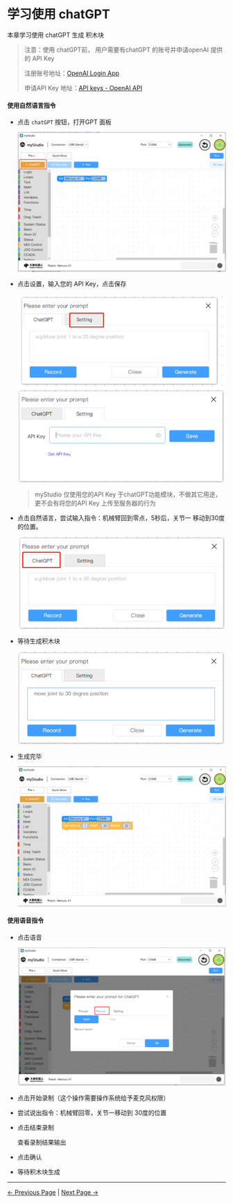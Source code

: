 # 学习使用 chatGPT

本章学习使用 chatGPT 生成 积木块

>注意：使用 chatGPT前， 用户需要有chatGPT 的账号并申请openAI 提供的 API Key
>
>注册账号地址：[OpenAI Login App](https://chat.openai.com/auth/login)
>
>申请API Key 地址：[API keys - OpenAI API](https://platform.openai.com/api-keys)
>
>



#### 使用自然语言指令

- 点击 `chatGPT` 按钮，打开GPT 面板

  <img src="..\..\..\..\resources\5-BasicApplication\5.2-ApplicationUse\5.2.1-mystudio\1-myblockly\images\5\1.png" />





- 点击设置，输入您的 API Key，点击保存

  <img src="..\..\..\..\resources\5-BasicApplication\5.2-ApplicationUse\5.2.1-mystudio\1-myblockly\images\5\2.png" />



  <img src="..\..\..\..\resources\5-BasicApplication\5.2-ApplicationUse\5.2.1-mystudio\1-myblockly\images\5\3.png" />





  > myStudio 仅使用您的API Key 于chatGPT功能模块，不做其它用途，更不会有将您的API Key 上传至服务器的行为



- 点击自然语言，尝试输入指令：机械臂回到零点，5秒后，关节一 移动到30度的位置。

  <img src="..\..\..\..\resources\5-BasicApplication\5.2-ApplicationUse\5.2.1-mystudio\1-myblockly\images\5\4.png" />



- 等待生成积木块

  <img src="..\..\..\..\resources\5-BasicApplication\5.2-ApplicationUse\5.2.1-mystudio\1-myblockly\images\5\5.png" />

- 生成完毕



  <img src="..\..\..\..\resources\5-BasicApplication\5.2-ApplicationUse\5.2.1-mystudio\1-myblockly\images\5\6.png" />









#### 使用语音指令

- 点击语音

  <img src="..\..\..\..\resources\5-BasicApplication\5.2-ApplicationUse\5.2.1-mystudio\1-myblockly\images\5\7.png" />





- 点击开始录制（这个操作需要操作系统给予麦克风权限）

- 尝试说出指令：机械臂回零，关节一移动到 30度的位置

- 点击结束录制

  查看录制结果输出

- 点击确认
- 等待积木块生成




---

[← Previous Page](./4-quickMove.md) | [Next Page →](./6-singleStep.md)









